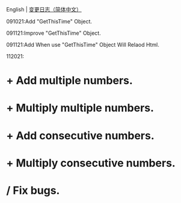 English | [变更日志（简体中文）](./ChangeLogs_CN.md)

091021:Add "GetThisTime" Object.

091121:Improve "GetThisTime" Object.

091121:Add When use "GetThisTime" Object Will Relaod Html.

112021:
# + Add multiple numbers.
# + Multiply multiple numbers.
# + Add consecutive numbers.
# + Multiply consecutive numbers.
# / Fix bugs.
